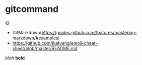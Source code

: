 # gitcommand
:smiley:
- GitMarkdown(https://guides.github.com/features/mastering-markdown/#examples)
- https://github.com/ikatyang/emoji-cheat-sheet/blob/master/README.md

_blah_
__bold__
